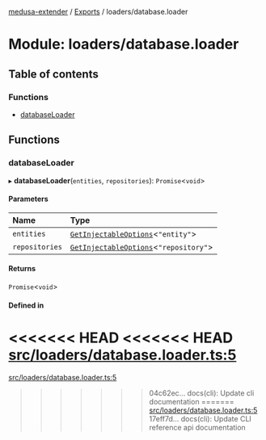 [medusa-extender](../README.md) / [Exports](../modules.md) / loaders/database.loader

# Module: loaders/database.loader

## Table of contents

### Functions

- [databaseLoader](loaders_database_loader.md#databaseloader)

## Functions

### databaseLoader

▸ **databaseLoader**(`entities`, `repositories`): `Promise`<`void`\>

#### Parameters

| Name | Type |
| :------ | :------ |
| `entities` | [`GetInjectableOptions`](core_types.md#getinjectableoptions)<``"entity"``\> |
| `repositories` | [`GetInjectableOptions`](core_types.md#getinjectableoptions)<``"repository"``\> |

#### Returns

`Promise`<`void`\>

#### Defined in

<<<<<<< HEAD
<<<<<<< HEAD
[src/loaders/database.loader.ts:5](https://github.com/adrien2p/medusa-extender/blob/8d611e7/src/loaders/database.loader.ts#L5)
=======
[src/loaders/database.loader.ts:5](https://github.com/adrien2p/medusa-extender/blob/b9aa690/src/loaders/database.loader.ts#L5)
>>>>>>> 04c62ec... docs(cli): Update cli documentation
=======
[src/loaders/database.loader.ts:5](https://github.com/adrien2p/medusa-extender/blob/d7ce7dc/src/loaders/database.loader.ts#L5)
>>>>>>> 17eff7d... docs(cli): Update CLI reference api documentation
